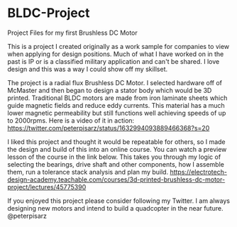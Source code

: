 # BLDC-Project
Project Files for my first Brushless DC Motor

This is a project I created originally as a work sample for companies to view when applying for design positions. Much of what I have worked on in the past is IP or is a classified military application and can't be shared. I love design and this was a way I could show off my skillset.

The project is a radial flux Brushless DC Motor. I selected hardware off of McMaster and then began to design a stator body which would be 3D printed. Traditional BLDC motors are made from iron laminate sheets which guide magnetic fields and reduce eddy currents. This material has a much lower magnetic permeability but still functions well achieving speeds of up to 2000rpms. Here is a video of it in action:
https://twitter.com/peterpisarz/status/1632994093889466368?s=20

I liked this project and thought it would be repeatable for others, so I made the design and build of this into an online course. You can watch a preview lesson of the course in the link below. This takes you through my logic of selecting the bearings, drive shaft and other components, how I assemble them, run a tolerance stack analysis and plan my build.
https://electrotech-design-academy.teachable.com/courses/3d-printed-brushless-dc-motor-project/lectures/45775390

If you enjoyed this project please consider following my Twitter. I am always designing new motors and intend to build a quadcopter in the near future.
@peterpisarz
